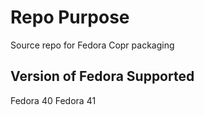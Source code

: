# Repo Purpose
Source repo for Fedora Copr packaging

## Version of Fedora Supported
Fedora 40
Fedora 41
